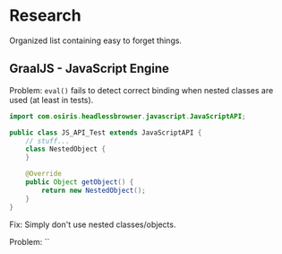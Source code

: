 # Research

Organized list containing easy to forget things.

## GraalJS - JavaScript Engine

Problem: `eval()` fails to detect correct binding when nested classes are used (at least in tests).

```java
import com.osiris.headlessbrowser.javascript.JavaScriptAPI;

public class JS_API_Test extends JavaScriptAPI {
    // stuff...
    class NestedObject {
    }

    @Override
    public Object getObject() {
        return new NestedObject();
    }
}
```

Fix: Simply don't use nested classes/objects.

Problem: ``